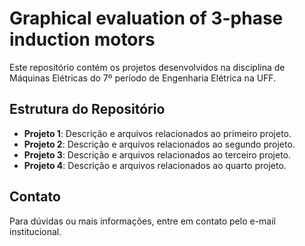 # Graphical evaluation of 3-phase induction motors

Este repositório contém os projetos desenvolvidos na disciplina de Máquinas Elétricas do 7º período de Engenharia Elétrica na UFF.

## Estrutura do Repositório

- **Projeto 1**: Descrição e arquivos relacionados ao primeiro projeto.
- **Projeto 2**: Descrição e arquivos relacionados ao segundo projeto.
- **Projeto 3**: Descrição e arquivos relacionados ao terceiro projeto.
- **Projeto 4**: Descrição e arquivos relacionados ao quarto projeto.

## Contato

Para dúvidas ou mais informações, entre em contato pelo e-mail institucional.
